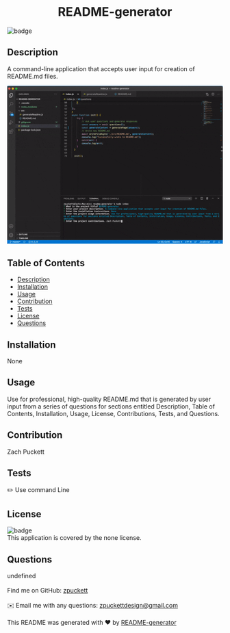 
<h1 align="center"> README-generator </h1>
  
![badge](https://img.shields.io/badge/license-none-brightgreen)<br />
## Description
A command-line application that accepts user input for creation of README.md files.

![ScreenShot](src/ezgif.com-gif-maker.gif)

## Table of Contents
- [Description](#description)
- [Installation](#installation)
- [Usage](#usage)
- [Contribution](#contributing)
- [Tests](#tests)
- [License](#license)
- [Questions](#questions)
## Installation
None
## Usage
Use for professional, high-quality README.md that is generated by user input from a series of questions for sections entitled Description, Table of Contents, Installation, Usage, License, Contributions, Tests, and Questions.
## Contribution
Zach Puckett
## Tests
✏️ Use command Line
## License
![badge](https://img.shields.io/badge/license-none-brightgreen)
<br />
This application is covered by the none license. 
## Questions
 undefined<br />
<br />
Find me on GitHub: [zpuckett](https://github.com/zpuckett)<br />
<br />
✉️ Email me with any questions: zpuckettdesign@gmail.com<br /><br />
This README was generated with ❤️ by [README-generator](https://github.com/zpuckett/README-generator) 
    